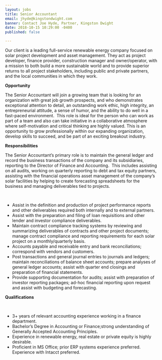 ```yaml
---
layout: jobs
title: Senior Accountant
email: jhyde@kingstondwight.com
banner: Contact Joe Hyde, Partner, Kingston Dwight
date: 2018-10-15 10:29:00 -0400
published: false

---
```

Our client is a leading full-service renewable energy company focused on solar project development and asset management. They act as project developer, finance provider, construction manager and owner/operator, with a mission to both build a more sustainable world and to provide superior returns to all project stakeholders, including public and private partners, and the local communities in which they work. 

**Opportunity** 

The Senior Accountant will join a growing team that is looking for an organization with great job growth prospects, and who demonstrates exceptional attention to detail, an outstanding work ethic, high integrity, an entrepreneurial attitude, a sense of humor, and the ability to do well in a fast-paced environment.  This role is ideal for the person who can work as part of a team and also can take initiative in a collaborative atmosphere where self-motivation and critical thinking are highly valued. This is an opportunity to grow professionally within our expanding organization, develop skills to succeed, and be part of an exciting breakout industry.  

**Responsibilities**

The Senior Accountant’s primary role is to maintain the general ledger and record the business transactions of the company and its subsidiaries, reporting to the Director of Finance and Accounting.  This includes assisting on all audits, working on quarterly reporting to debt and tax equity partners, assisting with the financial operations asset management of the company’s solar facilities by helping to create forecasting spreadsheets for the business and managing deliverables tied to projects.

 

* Assist in the definition and production of project performance reports and other deliverables required both internally and to external partners. 
* Assist with the preparation and filing of loan requisitions and other lender and      investor compliance deliverables.
* Maintain contract compliance tracking systems by reviewing and summarizing      deliverables of contracts and other project documents; manage contract      compliance and reporting requirements for each solar project on a      monthly/quarterly basis.
* Accounts payable and receivable entry and bank reconciliations; correspond with      vendors and customers.
* Post transactions and general journal entries to journals and ledgers; maintain      reconciliations of balance sheet accounts; prepare analyses of general      ledger accounts; assist with quarter end closings and preparation of      financial statements.
* Provide supporting documentation for audits; assist with preparation of investor      reporting packages; ad-hoc financial reporting upon request and assist      with budgeting and forecasting.

**Qualifications**

 

* 3+ years of relevant accounting experience working in a finance department.
* Bachelor’s Degree in Accounting or Finance;strong understanding of Generally Accepted Accounting Principles.
* Experience in renewable energy, real estate or private equity is highly desirable.
* Proficient in MS Office; prior ERP systems experience preferred.  Experience with Intacct preferred.